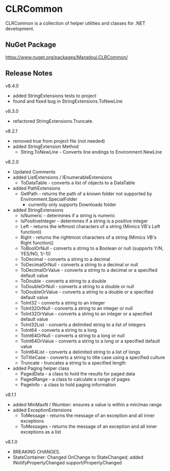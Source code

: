 # CLRCommon

CLRCommon is a collection of helper utilities and classes for .NET development.

## NuGet Package

https://www.nuget.org/packages/Marqdouj.CLRCommon/

## Release Notes
v8.4.0
 - added StringExtensions tests to project
 - found and fixed bug in StringExtensions.ToNewLine

v8.3.0
 - refactored StringExtensions.Truncate.

v8.2.1
 - removed <AllowUnsafeBlocks>true</AllowUnsafeBlocks> from project file (not needed)
 - added StringExtension Method
	- String.ToNewLine - Converts line endings to Environment.NewLine

v8.2.0
 - Updated Comments
 - added ListExtensions / IEnumerableExtensions
	- ToDataTable - converts a list of objects to a DataTable
 - added PathExtensions
	- GetPath - returns the path of a known folder not supported by Environment.SpecialFolder
	  - currently only supports Downloads folder
 - added StringExtensions
	- IsNumeric - determines if a string is numeric
	- IsPositiveInteger - determines if a string is a positive integer
	- Left - returns the leftmost characters of a string (Mimics VB's Left function))
	- Right - returns the rightmost characters of a string (Mimics VB's Right function))
	- ToBoolOrNull - converts a string to a Boolean or null (supports Y/N, YES/NO, 1/-1))
	- ToDecimal - converts a string to a decimal
	- ToDecimalOrNull - converts a string to a decimal or null
	- ToDecimalOrValue - converts a string to a decimal or a specified default value
	- ToDouble - converts a string to a double
	- ToDoubleOrNull - converts a string to a double or null
	- ToDoubleOrValue - converts a string to a double or a specified default value
	- ToInt32 - converts a string to an integer
	- ToInt32OrNull - converts a string to an integer or null
	- ToInt32OrValue - converts a string to an integer or a specified default value
	- ToInt32List - converts a delimited string to a list of integers
	- ToInt64 - converts a string to a long
	- ToInt64OrNull - converts a string to a long or null
	- ToInt64OrValue - converts a string to a long or a specified default value
	- ToInt64List - converts a delimited string to a list of longs
	- ToTitleCase - converts a string to title case using a specified culture
	- Truncate - truncates a string to a specified length
 - added Paging helper class
	- PagedData<T> - a class to hold the results for paged data
	- PagedRange - a class to calculate a range of pages
	- PageInfo - a class to hold paging information
	
v8.1.1
 - added MinMaxN<T> / INumber<T>: ensures a value is within a min/max range
 - added ExceptionExtensions
	- ToMessage - returns the message of an exception and all inner exceptions
	- ToMessages - returns the message of an exception and all inner exceptions as a list

v8.1.0
 - BREAKING CHANGES.
 - StateContainer: Changed OnChange to StateChanged; added INotifyPropertyChanged support/PropertyChanged
